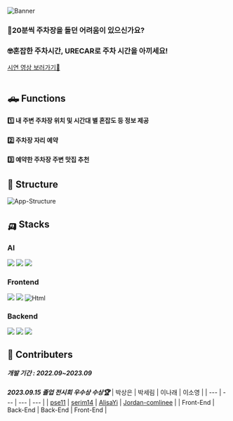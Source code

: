 ![Banner](https://github.com/user-attachments/assets/f5069e26-23ce-4341-bb45-24414f60be13)    

### 🤔20분씩 주차장을 돌던 어려움이 있으신가요?
### 🤓혼잡한 주차시간, URECAR로 주차 시간을 아끼세요!
[시연 영상 보러가기🛵](https://youtu.be/LVkcqOjQRl8)  
<br>

## 🛻 Functions

#### 1️⃣ 내 주변 주차장 위치 및 시간대 별 혼잡도 등 정보 제공
#### 2️⃣ 주차장 자리 예약
#### 3️⃣ 예약한 주차장 주변 맛집 추천


## 🚌 Structure
![App-Structure](https://github.com/user-attachments/assets/a0518efa-6381-46f4-af41-ae580dd9f4f6)

## 🛺 Stacks

### AI
<img src="https://img.shields.io/badge/Python-3776AB?style=for-the-badge&logo=Python&logoColor=white"> <img src="https://img.shields.io/badge/Google Colab-F9AB00?style=for-the-badge&logo=Google Colab&logoColor=white"> <img src="https://img.shields.io/badge/jupyter-%23FA0F00.svg?style=for-the-badge&logo=jupyter&logoColor=white">

### Frontend
<img src="https://img.shields.io/badge/java-007396?style=for-the-badge&logo=OpenJDK&logoColor=white"> <img src="https://img.shields.io/badge/Android-3DDC84?style=for-the-badge&logo=Android&logoColor=white">
<img alt="Html" src ="https://img.shields.io/badge/Naver cloud API-FFFFFF?&style=for-the-badge&logo=Naver&logoColor=#03C75A"/>

### Backend
<img src="https://img.shields.io/badge/Python-3776AB?style=for-the-badge&logo=Python&logoColor=white"> <img src="https://img.shields.io/badge/mysql-4479A1.svg?style=for-the-badge&logo=mysql&logoColor=white"> <img src="https://img.shields.io/badge/django-%23092E20.svg?style=for-the-badge&logo=django&logoColor=white">


## 🚙 Contributers

##### 개발 기간 : 2022.09~2023.09
 ***2023.09.15 졸업 전시회 우수상 수상🏆***
| 박상은 | 박세림 | 이나래 | 이소영 |
| --- | --- | --- | --- |
| [pse11](https://github.com/pse11) | [serim14](https://github.com/serim14) | [AlisaYi](https://github.com/AlisaYi) | [Jordan-comlinee](https://github.com/jordan-comlinee) | 
| Front-End | Back-End | Back-End | Front-End |
